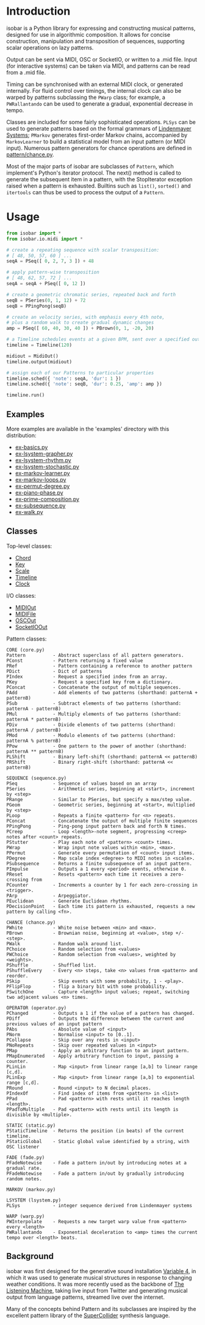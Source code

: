 # Introduction

isobar is a Python library for expressing and constructing musical patterns, designed for use in algorithmic composition. It allows for concise construction, manipulation and transposition of sequences, supporting scalar operations on lazy patterns.

Output can be sent via MIDI, OSC or SocketIO, or written to a .mid file. Input (for interactive systems) can be taken via MIDI, and patterns can be read from a .mid file.

Timing can be synchronised with an external MIDI clock, or generated internally. For fluid control over timings, the internal clock can also be warped by patterns subclassing the `PWarp` class; for example, a `PWRallantando` can be used to generate a gradual, exponential decrease in tempo.

Classes are included for some fairly sophisticated operations. `PLSys` can be used to generate patterns based on the formal grammars of [Lindenmayer Systems](http://en.wikipedia.org/wiki/L-system); `PMarkov` generates first-order Markov chains, accompanied by `MarkovLearner` to build a statistical model from an input pattern (or MIDI input). Numerous pattern generators for chance operations are defined in [pattern/chance.py](isobar/pattern/chance.py).

Most of the major parts of isobar are subclasses of `Pattern`, which implement's Python's iterator protocol. The next() method is called to generate the subsequent item in a pattern, with the StopIterator exception raised when a pattern is exhausted. Builtins such as `list()`, `sorted()` and `itertools` can thus be used to process the output of a `Pattern`.

# Usage

```python
from isobar import *
from isobar.io.midi import *

# create a repeating sequence with scalar transposition:
# [ 48, 50, 57, 60 ] ...
seqA = PSeq([ 0, 2, 7, 3 ]) + 48

# apply pattern-wise transposition
# [ 48, 62, 57, 72 ] ...
seqA = seqA + PSeq([ 0, 12 ])

# create a geometric chromatic series, repeated back and forth
seqB = PSeries(0, 1, 12) + 72
seqB = PPingPong(seqB)

# create an velocity series, with emphasis every 4th note,
# plus a random walk to create gradual dynamic changes
amp = PSeq([ 60, 40, 30, 40 ]) + PBrown(0, 1, -20, 20)

# a Timeline schedules events at a given BPM, sent over a specified output
timeline = Timeline(120)

midiout = MidiOut()
timeline.output(midiout)

# assign each of our Patterns to particular properties
timeline.sched({ 'note': seqA, 'dur': 1 })
timeline.sched({ 'note': seqB, 'dur': 0.25, 'amp': amp })

timeline.run()
```

## Examples

More examples are available in the 'examples' directory with this
distribution:

* [ex-basics.py](examples/ex-basics.py)
* [ex-lsystem-grapher.py](examples/ex-lsystem-grapher.py)
* [ex-lsystem-rhythm.py](examples/ex-lsystem-rhythm.py)
* [ex-lsystem-stochastic.py](examples/ex-lsystem-stochastic.py)
* [ex-markov-learner.py](examples/ex-markov-learner.py)
* [ex-markov-loops.py](examples/ex-markov-loops.py)
* [ex-permut-degree.py](examples/ex-permut-degree.py)
* [ex-piano-phase.py](examples/ex-piano-phase.py)
* [ex-prime-composition.py](examples/ex-prime-composition.py)
* [ex-subsequence.py](examples/ex-subsequence.py)
* [ex-walk.py](examples/ex-walk.py)

## Classes

Top-level classes:

* [Chord](isobar/chord.py)
* [Key](isobar/chord.py)
* [Scale](isobar/chord.py)
* [Timeline](isobar/timeline.py)
* [Clock](isobar/timeline.py)

I/O classes:

* [MIDIOut](isobar/io/midi.py)
* [MIDIFile](isobar/io/midifile.py)
* [OSCOut](isobar/io/osc.py)
* [SocketIOOut](isobar/io/socketio.py)

Pattern classes:


    CORE (core.py)
    Pattern          - Abstract superclass of all pattern generators.
    PConst           - Pattern returning a fixed value
    PRef             - Pattern containing a reference to another pattern
    PDict            - Dict of patterns
    PIndex           - Request a specified index from an array.
    PKey             - Request a specified key from a dictionary.
    PConcat          - Concatenate the output of multiple sequences.
    PAdd             - Add elements of two patterns (shorthand: patternA + patternB)
    PSub             - Subtract elements of two patterns (shorthand: patternA - patternB)
    PMul             - Multiply elements of two patterns (shorthand: patternA * patternB)
    PDiv             - Divide elements of two patterns (shorthand: patternA / patternB)
    PMod             - Modulo elements of two patterns (shorthand: patternA % patternB)
    PPow             - One pattern to the power of another (shorthand: patternA ** patternB)
    PLShift          - Binary left-shift (shorthand: patternA << patternB)
    PRShift          - Binary right-shift (shorthand: patternA << patternB)

    SEQUENCE (sequence.py)
    PSeq             - Sequence of values based on an array
    PSeries          - Arithmetic series, beginning at <start>, increment by <step>
    PRange           - Similar to PSeries, but specify a max/step value.
    PGeom            - Geometric series, beginning at <start>, multiplied by <step>
    PLoop            - Repeats a finite <pattern> for <n> repeats.
    PConcat          - Concatenate the output of multiple finite sequences
    PPingPong        - Ping-pong input pattern back and forth N times.
    PCreep           - Loop <length>-note segment, progressing <creep> notes after <count> repeats.
    PStutter         - Play each note of <pattern> <count> times.
    PWrap            - Wrap input note values within <min>, <max>.
    PPermut          - Generate every permutation of <count> input items.
    PDegree          - Map scale index <degree> to MIDI notes in <scale>.
    PSubsequence     - Returns a finite subsequence of an input pattern.
    PImpulse         - Outputs a 1 every <period> events, otherwise 0.
    PReset           - Resets <pattern> each time it receives a zero-crossing from
    PCounter         - Increments a counter by 1 for each zero-crossing in <trigger>.
    PArp             - Arpeggiator.
    PEuclidean       - Generate Euclidean rhythms.
    PDecisionPoint   - Each time its pattern is exhausted, requests a new pattern by calling <fn>.

    CHANCE (chance.py)
    PWhite           - White noise between <min> and <max>.
    PBrown           - Brownian noise, beginning at <value>, step +/-<step>.
    PWalk            - Random walk around list.
    PChoice          - Random selection from <values>
    PWChoice         - Random selection from <values>, weighted by <weights>.
    PShuffle         - Shuffled list.
    PShuffleEvery    - Every <n> steps, take <n> values from <pattern> and reorder.
    PSkip            - Skip events with some probability, 1 - <play>.
    PFlipFlop        - flip a binary bit with some probability.
    PSwitchOne       - Capture <length> input values; repeat, switching two adjacent values <n> times.

    OPERATOR (operator.py)
    PChanged         - Outputs a 1 if the value of a pattern has changed.
    PDiff            - Outputs the difference between the current and previous values of an input pattern
    PAbs             - Absolute value of <input>
    PNorm            - Normalise <input> to [0..1].
    PCollapse        - Skip over any rests in <input>
    PNoRepeats       - Skip over repeated values in <input>
    PMap             - Apply an arbitrary function to an input pattern.
    PMapEnumerated   - Apply arbitrary function to input, passing a counter.
    PLinLin          - Map <input> from linear range [a,b] to linear range [c,d].
    PLinExp          - Map <input> from linear range [a,b] to exponential range [c,d].
    PRound           - Round <input> to N decimal places.
    PIndexOf         - Find index of items from <pattern> in <list>
    PPad             - Pad <pattern> with rests until it reaches length <length>.
    PPadToMultiple   - Pad <pattern> with rests until its length is divisible by <multiple>.

    STATIC (static.py)
    PStaticTimeline  - Returns the position (in beats) of the current timeline.
    PStaticGlobal    - Static global value identified by a string, with OSC listener

    FADE (fade.py)
    PFadeNotewise    - Fade a pattern in/out by introducing notes at a gradual rate.
    PFadeNotewise    - Fade a pattern in/out by gradually introducing random notes.

    MARKOV (markov.py)

    LSYSTEM (lsystem.py)
    PLSys            - integer sequence derived from Lindenmayer systems

    WARP (warp.py)
    PWInterpolate    - Requests a new target warp value from <pattern> every <length>
    PWRallantando    - Exponential deceleration to <amp> times the current tempo over <length> beats.


## Background

isobar was first designed for the generative sound installation [Variable 4](http://www.variable4.org.uk), in which it was used to generate musical structures in response to changing weather conditions. It was more recently used as the backbone of [The Listening Machine](http://www.thelisteningmachine.org/), taking live input from Twitter and generating musical output from language patterns, streamed live over the internet.

Many of the concepts behind Pattern and its subclasses are inspired by the excellent pattern library of the [SuperCollider](http://supercollider.sf.net) synthesis language.

